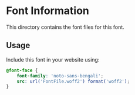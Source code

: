# Font Information

This directory contains the font files for this font.

## Usage

Include this font in your website using:
```css
@font-face {
    font-family: 'noto-sans-bengali';
    src: url('FontFile.woff2') format('woff2');
}
```
